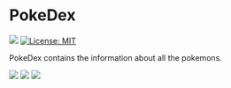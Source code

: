 # PokeDex 
<img src="https://travis-ci.com/PokemonCrisis/PokeDex.svg?branch=master" /> [![License: MIT](https://img.shields.io/badge/License-MIT.svg)](https://opensource.org/licenses/MIT) 

PokeDex  contains the information about all the pokemons.

<img src="https://www.freepnglogos.com/uploads/pokemon-go-png-logo/pokemon-go-apk-png-logo-9.png" />
<img src="https://pa1.narvii.com/5744/4e0161f94017b5ea55795e72eb1031fa017f2854_hq.gif" />
<img src="https://user-images.githubusercontent.com/19529592/67433745-4d61c300-f606-11e9-99e0-3ae721842c77.png" />
